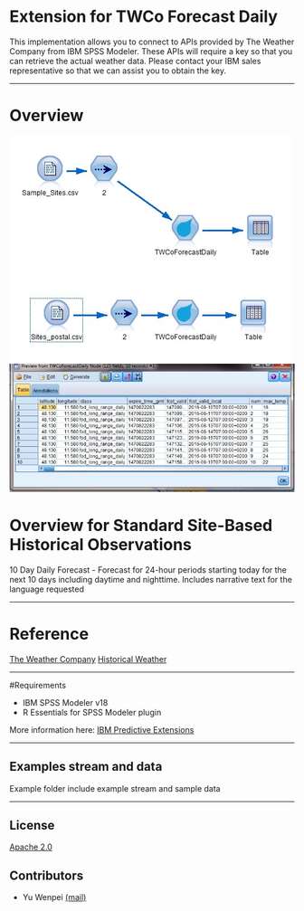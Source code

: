 # Extension for TWCo Forecast Daily
This implementation allows you to connect to APIs provided by The Weather Company from IBM SPSS Modeler. These APIs will require a key so that you can retrieve the actual weather data. Please contact your IBM sales representative so that we can assist you to obtain the key. 

---
# Overview

![Screenshot](./Screenshot/stream.jpg)
![Screenshot2](./Screenshot/output.jpg)

# Overview for Standard Site-Based Historical Observations
10 Day Daily Forecast - Forecast for 24-hour periods starting today for the next 10 days including daytime and nighttime.  Includes narrative text for the language requested

---
# Reference
[The Weather Company](http://www.theweathercompany.com/)
[Historical Weather](http://goo.gl/AoxGl3)

---
#Requirements

- IBM SPSS Modeler v18
- R Essentials for SPSS Modeler plugin 

More information here: [IBM Predictive Extensions][2]

---
Examples stream and data
----
Example folder include example stream and sample data

---
License
----

[Apache 2.0][1]


Contributors
----
- Yu Wenpei [(mail)](yuwenp@cn.ibm.com)

[1]:http://www.apache.org/licenses/LICENSE-2.0.html
[2]:https://developer.ibm.com/predictiveanalytics/downloads/#tab2
